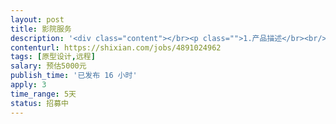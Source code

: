 ```yaml
---                
layout: post       
title: 影院服务           
description: '<div class="content"></br><p class="">1.产品描述</br><br/>产品类别：后台管理系统（影院）</br><br/>开发进度：无demo 急需</br><br/>功能：基本的影院后台系统功能，包含会员管理、会员卡、券管理、数据存储、用户行为判断、信息推送、数据统计、广告管理、广告展现等</p></br><p class="">2.参考产品：影院管理系统</p></br><p class="">3、人才需求</br><br/>之前有设计过该产品经验</br><br/>有会员体系搭建经验</br><br/>有会员卡体系搭建经验</p></br><p class="">4、其他要求</br><br/>坐班要求：每周坐班一次</br><br/>项目周期：一个月</br><br/>产品工期：一周</p></br></div>'     
contenturl: https://shixian.com/jobs/4891024962      
tags: [原型设计,远程]            
salary: 预估5000元          
publish_time: '已发布 16 小时'         
apply: 3                   
time_range: 5天              
status: 招募中                  
---                 
```

